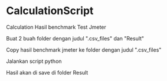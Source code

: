 # CalculationScript

Calculation Hasil benchmark Test Jmeter


Buat 2 buah folder dengan judul ".csv_files" dan "Result"


Copy hasil benchmark jmeter ke folder dengan judul ".csv_files"


Jalankan script python


Hasil akan di save di folder Result

